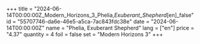 +++
title = "2024-06-14T00:00:00Z_Modern_Horizons_3_Phelia,_Exuberant_Shepherd_[en]_false"
id = "55707746-da6e-46e5-a5ca-7ac843fdc38e"
date = "2024-06-14T00:00:00Z"
name = "Phelia, Exuberant Shepherd"
lang = ["en"]
price = "4.37"
quantity = 4
foil = false
set = "Modern Horizons 3"
+++
